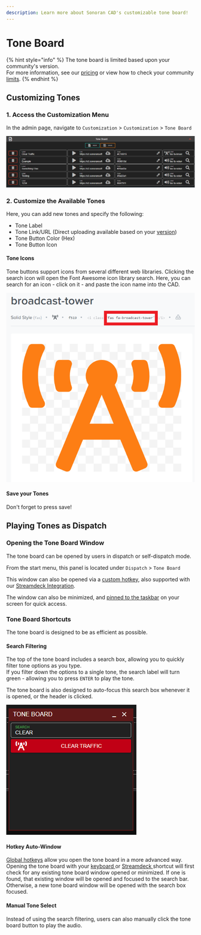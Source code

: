 ```yaml
---
description: Learn more about Sonoran CAD's customizable tone board!
---
```


# Tone Board

{% hint style="info" %}
The tone board is limited based upon your community's version.  
For more information, see our [pricing](../../pricing/faq/) or view how to check your community [limits](../getting-started/view-your-limits.md).
{% endhint %}

## Customizing Tones

### 1. Access the Customization Menu

In the admin page, navigate to `Customization` &gt; `Customization` &gt; `Tone Board`

![Sonoran CAD - Tone Board Customization](../../.gitbook/assets/image%20%28200%29.png)

### 2. Customize the Available Tones

Here, you can add new tones and specify the following:

* Tone Label
* Tone Link/URL \(Direct uploading available based on your [version](../../pricing/faq/)\)
* Tone Button Color \(Hex\)
* Tone Button Icon

#### Tone Icons

Tone buttons support icons from several different web libraries. Clicking the search icon will open the Font Awesome icon library search. Here, you can search for an icon - click on it - and paste the icon name into the CAD.

![Font Awesome - Example Icon Name](../../.gitbook/assets/image%20%28198%29.png)

#### Save your Tones

Don't forget to press save!

## Playing Tones as Dispatch

### Opening the Tone Board Window

The tone board can be opened by users in dispatch or self-dispatch mode.

From the start menu, this panel is located under `Dispatch` &gt; `Tone Board` 

This window can also be opened via a [custom hotkey](../other-features/configurable-hotkeys.md), also supported with our [Streamdeck Integration](../../integration-plugins/stream-deck-integration.md).

The window can also be minimized, and [pinned to the taskbar](customizing-your-layout.md#7-tab-system) on your screen for quick access.

### Tone Board Shortcuts

The tone board is designed to be as efficient as possible.

#### Search Filtering

The top of the tone board includes a search box, allowing you to quickly filter tone options as you type.  
If you filter down the options to a single tone, the search label will turn green - allowing you to press `ENTER` to play the tone.

The tone board is also designed to auto-focus this search box whenever it is opened, or the header is clicked.

![Tone Board - Filtering](../../.gitbook/assets/image%20%28199%29.png)

#### Hotkey Auto-Window

[Global hotkeys](../other-features/configurable-hotkeys.md) allow you open the tone board in a more advanced way. Opening the tone board with your [keyboard ](../other-features/configurable-hotkeys.md)or [Streamdeck ](../../integration-plugins/stream-deck-integration.md)shortcut will first check for any existing tone board window opened or minimized. If one is found, that existing window will be opened and focused to the search bar. Otherwise, a new tone board window will be opened with the search box focused.

#### Manual Tone Select

Instead of using the search filtering, users can also manually click the tone board button to play the audio.



